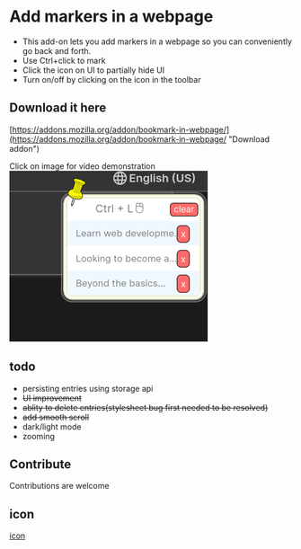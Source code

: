 # Add markers in a webpage

* This add-on lets you add markers in a webpage so you can conveniently go back and forth.
* Use Ctrl+click to mark
* Click the icon on UI to partially hide UI
* Turn on/off by clicking on the icon in the toolbar

## Download it here
[https://addons.mozilla.org/addon/bookmark-in-webpage/](https://addons.mozilla.org/addon/bookmark-in-webpage/ "Download addon")

Click on image for video demonstration  
[![Screenshot of the Firefox Addon](./directory/addon.png?raw=true)](https://youtu.be/f9lBxirdrcA)

## todo
* persisting entries using storage api
* ~~UI improvement~~
* ~~ablity to delete entries(stylesheet bug first needed to be resolved)~~
* ~~add smooth scroll~~
* dark/light mode
* zooming

## Contribute
Contributions are welcome

## icon 
[icon](https://maps.google.com/mapfiles/kml/pushpin/ylw-pushpin.png "an icon")

